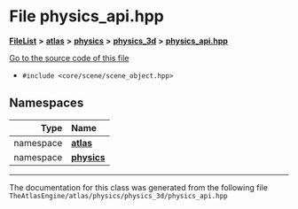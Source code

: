 

# File physics\_api.hpp



[**FileList**](files.md) **>** [**atlas**](dir_1e6ffef027cfcf7ded3287660b505c9f.md) **>** [**physics**](dir_40e4880a491f87475db52b6f14fdb765.md) **>** [**physics\_3d**](dir_ab5034a21b7aebf79f76e5e8638ac885.md) **>** [**physics\_api.hpp**](physics__api_8hpp.md)

[Go to the source code of this file](physics__api_8hpp_source.md)



* `#include <core/scene/scene_object.hpp>`













## Namespaces

| Type | Name |
| ---: | :--- |
| namespace | [**atlas**](namespaceatlas.md) <br> |
| namespace | [**physics**](namespaceatlas_1_1physics.md) <br> |





















































------------------------------
The documentation for this class was generated from the following file `TheAtlasEngine/atlas/physics/physics_3d/physics_api.hpp`

